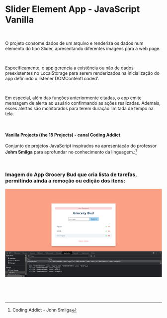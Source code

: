 # Slider Element App - JavaScript Vanilla   

<br />

O projeto consome dados de um arquivo e renderiza os dados num elemento do tipo Slider, apresentando diferentes imagens para a web page.

<br />

Especificamente, o app gerencia a existência ou não de dados preexistentes no LocalStorage para serem renderizados na inicialização do app definindo o listener DOMContentLoaded'.

<br />

Em especial, além das funções anteriormente citadas, o app emite mensagem de alerta ao usuário confirmando as ações realizadas. Ademais, esses alertas são monitorados para terem duração limitada de tempo na tela.

<br />

#### Vanilla Projects (the 15 Projects) -  canal Coding Addict

Conjunto de projetos JavaScript inspirados na apresentação do professor **Johm Smilga** para aprofundar no conhecimento da linguagem.:[^1]


<br />

### Imagem do App Grocery Bud que cria lista de tarefas, permitindo ainda a remoção ou edição dos itens:

![Imagem do App Grocery Bud que cria lista de tarefas](/public/images/javascript-vanilla-grocery-bud-01.png)





<br />


<br />
<br />

[^1]:Coding Addict - John Smilga 

